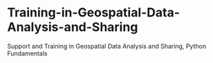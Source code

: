 # Training-in-Geospatial-Data-Analysis-and-Sharing
Support and Training in Geospatial Data Analysis and Sharing, Python Fundamentals
